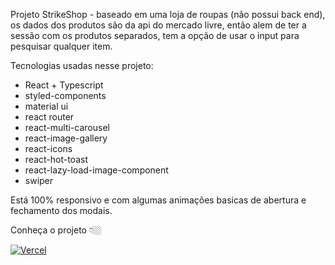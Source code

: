 Projeto StrikeShop - baseado em uma loja de roupas (não possui back end), os dados dos produtos são da api do mercado livre, então alem de ter a sessão com os produtos separados, tem a opção de usar o input para pesquisar qualquer item.

Tecnologias usadas nesse projeto:

- React + Typescript
- styled-components
- material ui
- react router
- react-multi-carousel
- react-image-gallery
- react-icons
- react-hot-toast
- react-lazy-load-image-component
- swiper

Está 100% responsivo e com algumas animações basicas de abertura e fechamento dos modais.


Conheça o projeto 👇🏼

[![Vercel](https://img.shields.io/badge/Vercel-000000?style=for-the-badge&logo=vercel&logoColor=white)](https://loja-de-roupas-beryl.vercel.app/)

